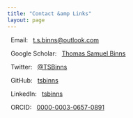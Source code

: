 ```yaml
---
title: "Contact &amp Links"
layout: page
---
```


<i class="fas fa-envelope"></i> &nbsp; Email: &nbsp; <a href="mailto:t.s.binns@outlook.com" style="_blank">t.s.binns@outlook.com</a>

<i class="fab fa-google"></i>   &nbsp; Google Scholar: &nbsp; <a href="https://scholar.google.co.uk/citations?user=S8yDxUEAAAAJ" target="_blank">Thomas Samuel Binns</a>

<i class="fab fa-twitter"></i>  &nbsp; Twitter: &nbsp; <a href="https://twitter.com/TSBinns" style="_blank">@TSBinns</a>

<i class="fab fa-github"></i>   &nbsp; GitHub: &nbsp; <a href="https://github.com/tsbinns" style="_blank">tsbinns</a>

<i class="fab fa-linkedin"></i> &nbsp; LinkedIn: &nbsp; <a href="https://www.linkedin.com/in/tsbinns/" style="_blank">tsbinns</a>

<i class="fab fa-orcid"></i>    &nbsp; ORCID: &nbsp; <a href="https://orcid.org/0000-0003-0657-0891" style="_blank">0000-0003-0657-0891</a>
